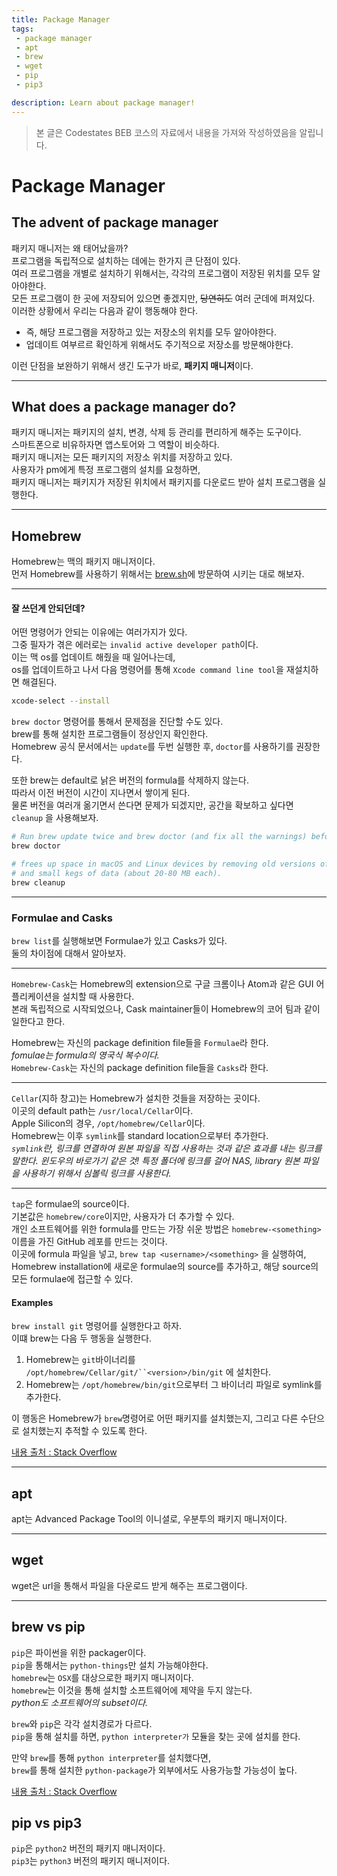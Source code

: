 ```yaml
---
title: Package Manager
tags: 
 - package manager
 - apt
 - brew
 - wget
 - pip
 - pip3

description: Learn about package manager!
---
```


>   본 글은 Codestates BEB 코스의 자료에서 내용을 가져와 작성하였음을 알립니다.  

# Package Manager

## The advent of package manager
패키지 매니저는 왜 태어났을까?  
프로그램을 독립적으로 설치하는 데에는 한가지 큰 단점이 있다.  
여러 프로그램을 개별로 설치하기 위해서는, 각각의 프로그램이 저장된 위치를 모두 알아야한다.  
모든 프로그램이 한 곳에 저장되어 있으면 좋겠지만, ~~당연히도~~ 여러 군데에 퍼져있다.  
이러한 상황에서 우리는 다음과 같이 행동해야 한다.  

- 즉, 해당 프로그램을 저장하고 있는 저장소의 위치를 모두 알아야한다.
- 업데이트 여부르르 확인하게 위해서도 주기적으로 저장소를 방문해야한다.

이런 단점을 보완하기 위해서 생긴 도구가 바로, **패키지 매니저**이다.  

---
## What does a package manager do?
패키지 매니저는 패키지의 설치, 변경, 삭제 등 관리를 편리하게 해주는 도구이다.  
스마트폰으로 비유하자면 앱스토어와 그 역할이 비슷하다.  
패키지 매니저는 모든 패키지의 저장소 위치를 저장하고 있다.  
사용자가 pm에게 특정 프로그램의 설치를 요청하면,  
패키지 매니저는 패키지가 저장된 위치에서 패키지를 다운로드 받아 설치 프로그램을 실행한다.  

---

## Homebrew
Homebrew는 맥의 패키지 매니저이다.  
먼저 Homebrew를 사용하기 위해서는 [brew.sh](https://brew.sh)에 방문하여 시키는 대로 해보자.  

---

#### 잘 쓰던게 안되던데?
어떤 명령어가 안되는 이유에는 여러가지가 있다.  
그중 필자가 겪은 에러로는 `invalid active developer path`이다.  
이는 맥 os를 업데이트 해줬을 때 일어나는데,  
os를 업데이트하고 나서 다음 명령어를 통해 `Xcode command line tool`을 재설치하면 해결된다.
```bash
xcode-select --install
```

`brew doctor` 명령어를 통해서 문제점을 진단할 수도 있다.  
brew를 통해 설치한 프로그램들이 정상인지 확인한다.  
Homebrew 공식 문서에서는 `update`를 두번 실행한 후, `doctor`를 사용하기를 권장한다.

또한 brew는 default로 낡은 버전의 formula를 삭제하지 않는다.  
따라서 이전 버전이 시간이 지나면서 쌓이게 된다.  
물론 버전을 여러개 옮기면서 쓴다면 문제가 되겠지만, 공간을 확보하고 싶다면 `cleanup` 을 사용해보자.  
```bash
# Run brew update twice and brew doctor (and fix all the warnings) before creating an issue!
brew doctor

# frees up space in macOS and Linux devices by removing old versions of formulae 
# and small kegs of data (about 20-80 MB each). 
brew cleanup

```

---
### Formulae and Casks
`brew list`를 실행해보면 Formulae가 있고 Casks가 있다.  
둘의 차이점에 대해서 알아보자.  

---

`Homebrew-Cask`는 Homebrew의 extension으로 구글 크롬이나 Atom과 같은 GUI 어플리케이션을 설치할 때 사용한다.  
본래 독립적으로 시작되었으나, Cask maintainer들이 Homebrew의 코어 팀과 같이 일한다고 한다.  

Homebrew는 자신의 package definition file들을 `Formulae`라 한다.  
*fomulae는 formula의 영국식 복수이다.*  
`Homebrew-Cask`는 자신의 package definition file들을 `Casks`라 한다.  

---

`Cellar`(지하 창고)는 Homebrew가 설치한 것들을 저장하는 곳이다.  
이곳의 default path는 `/usr/local/Cellar`이다.  
Apple Silicon의 경우, `/opt/homebrew/Cellar`이다.  
Homebrew는 이후 `symlink`를 standard location으로부터 추가한다.  
*`symlink`란, 링크를 연결하여 원본 파일을 직접 사용하는 것과 같은 효과를 내는 링크를 말한다.*
*윈도우의 바로가기 같은 것!*
*특정 폴더에 링크를 걸어 NAS, library 원본 파일을 사용하기 위해서 심볼릭 링크를 사용한다.*

---

`tap`은 formulae의 source이다.  
기본값은 `homebrew/core`이지만, 사용자가 더 추가할 수 있다.  
개인 소프트웨어를 위한 formula를 만드는 가장 쉬운 방법은 `homebrew-<something>` 이름을 가진 GitHub 레포를 만드는 것이다.  
이곳에 formula 파일을 넣고, `brew tap <username>/<something>` 을 실행하여,  
Homebrew installation에 새로운 formulae의 source를 추가하고, 해당 source의 모든 formulae에 접근할 수 있다.  

#### Examples
`brew install git` 명령어를 실행한다고 하자.  
이떄 brew는 다음 두 행동을 실행한다.  
1. Homebrew는 `git`바이너리를 `/opt/homebrew/Cellar/git/``<version>/bin/git` 에 설치한다.  
2. Homebrew는 `/opt/homebrew/bin/git`으로부터 그 바이너리 파일로 symlink를 추가한다.  

이 행동은 Homebrew가 `brew`명령어로 어떤 패키지를 설치했는지, 그리고 다른 수단으로 설치했는지 추적할 수 있도록 한다.  

[내용 출처 :  Stack Overflow](https://stackoverflow.com/questions/46403937/what-is-the-difference-between-brew-install-x-and-brew-cask-install-x)  

---

## apt
apt는 Advanced Package Tool의 이니셜로, 우분투의 패키지 매니저이다.  

---
## wget  
wget은 url을 통해서 파일을 다운로드 받게 해주는 프로그램이다.  

---
## brew vs pip
`pip`은 파이썬을 위한 packager이다.  
`pip`을 통해서는 `python-things`만 설치 가능해야한다.  
`homebrew`는 `OSX`를 대상으로한 패키지 매니저이다.  
`homebrew`는 이것을 통해 설치할 소프트웨어에 제약을 두지 않는다.  
*python도 소프트웨어의 subset이다.*  

`brew`와 `pip`은 각각 설치경로가 다르다.  
`pip`을 통해 설치를 하면, `python interpreter가` 모듈을 찾는 곳에 설치를 한다.  

만약 `brew`를 통해 `python interpreter`를 설치했다면,  
`brew`를 통해 설치한 `python-package`가 외부에서도 사용가능할 가능성이 높다.

[내용 출처 :  Stack Overflow](https://stackoverflow.com/questions/32530506/is-there-a-difference-between-brew-install-and-pip-install)  

## pip vs pip3
`pip`은 `python2` 버전의 패키지 매니저이다.  
`pip3`는 `python3` 버전의 패키지 매니저이다. 